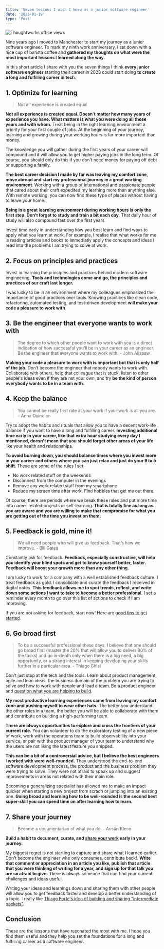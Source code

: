 ```yaml
---
title: 'Seven lessons I wish I knew as a junior software engineer'
date: '2023-01-19'
type: 'Post'
---
```


![Thoughtworks office views](/images/posts/manchester-office.jpeg 'Thoughtworks office views')

Nine years ago I moved to Manchester to start my journey as a junior software engineer. To mark my ninth work anniversary, I sat down with a nice cup of barista coffee and **gathered my thoughts on what were the most important lessons I learned along the way**.

In this short article I share with you the seven things I think **every junior software engineer** starting their career in 2023 could start doing **to create a long and fulfilling career in tech**.

## 1. Optimize for learning

> Not all experience is created equal

**Not all experience is created equal. Doesn't matter how many years of experience you have. What matters is what you were doing all those years and with whom.** Treat being in the right learning environment a priority for your first couple of jobs. At the beginning of your journey, learning and growing during your working hours is far more important than money.

The knowledge you will gather during the first years of your career will compound and it will allow you to get higher paying jobs in the long term. Of course, you should only do this if you don't need money for paying off debt or supporting a family.

**The best career decision I made by far was leaving my comfort zone, move abroad and start my professional journey in a great working environment**. Working with a group of international and passionate people that cared about their craft expedited my learning more than anything else. With remote working, you can now find these type of places without having to leave your home.

**Being in a great learning environment during working hours is only the first step. Don't forget to study and train a bit each day.** That daily hour of study will also compound fast over the first years.

Invest time early in understanding how you best learn and find ways to apply what you learn at work. For example, I realise that what works for me is reading articles and books to immediatly apply the concepts and ideas I read into the problems I am trying to solve at work.

## 2. Focus on principles and practices

Invest in learning the principles and practices behind modern software engineering. **Tools and technologies come and go, the principles and practices of our craft last longer.**

I was lucky to be in an environment where my colleagues emphasized the importance of good practices over tools. Knowing practices like clean code, refactoring, automated testing, and test-driven development **will make your code a pleasure to work with**.

## 3. Be the engineer that everyone wants to work with

> The degree to which other people want to work with you is a direct indication of how successful you’ll be in your career as an engineer. Be the engineer that everyone wants to work with. - John Allspaw

**Making your code a pleasure to work with is important but that is only half of the job**. Don't become the engineer that nobody wants to work with. Collaborate with others, help that colleague that is stuck, listen to other people's ideas even if they are not your own, and try **be the kind of person everybody wants to be in a team with**.

## 4. Keep the balance

> You cannot be really first rate at your work if your work is all you are. – Anna Quindlen

Try to adopt the habits and rituals that allow you to have a decent work-life balance if you want to have a long and fulfilling career. **Investing additional time early in your career, like that extra hour studying every day I mentioned, doesn't mean that you should forget other areas of your life** like your health and relationships.

**To avoid burning down, you should balance times where you invest more in your career and others where you can just relax and just do your 9 to 5 shift**. These are some of the rules I set:

-   No work related stuff on the weekends
-   Disconnect from the computer in the evenings
-   Remove any work related stuff from my smartphone
-   Reduce my screen time after work. Find hobbies that get me out there.

Of course, there are periods where we break these rules and put more time into career related projects or self-learning. **That is totally fine as long as you are aware and you are willing to make that compromise for what you are getting out of the time you invest on them.**

## 5. Feedback is gold, mine it!

> We all need people who will give us feedback. That’s how we improve. - Bill Gates

Constantly ask for feedback. **Feedback, especially constructive, will help you identify your blind spots and get to know yourself better, faster. Feedback will boost your growth more than any other thing.**

I am lucky to work for a company with a well established feedback culture. I treat feedback as gold. I consolidate and curate the feedback I received in digital notes. **This feedback allows me to spot trends, reflect, and write down some actions I want to take to become a better professional**. I set a reminder every month to go over this list of actions to check if I am improving.

If you are not asking for feedback, start now! Here are [good tips to get started](https://www.thoughtworks.com/en-es/insights/blog/feed-feedback).

## 6. Go broad first

> To be a successful professional these days, I believe that one should go broad first (master the 20% that will allow you to deliver 80% of the tasks) and go in-depth only when there is a big need, a big opportunity, or a strong interest in keeping developing your skills further in a particular area. - Thiago Ghisi

Don't just stop at the tech and the tools. Learn about product management, agile and lean ideas, the business domain of the problem you are trying to solve and how to work with people and lead a team. Be a product engineer and [question what you are helping to build](https://www.svpg.com/the-most-important-thing/).

**My most productive learning experiences came from leaving my comfort zone and pushing myself to wear other hats.** The better you understand the other roles in a team, the better you will be able to collaborate with them and contribute on building a high-performing team.

**There are always opportunities to explore and cross the frontiers of your current role.** You can volunteer to do the exploratory testing of a new piece of work, work with the operations team to build observability into your service, or pair with the product manager of your team to understand why the users are not liking the latest feature you shipped.

**This can be a bit of a controversial advice, but I believe the best engineers I worked with were well-rounded.** They understood the end-to-end software development process, the product and the business problem they were trying to solve. They were not afraid to speak up and suggest improvements in areas not related with their main role.

Becoming a [generalizing specialist](https://www.agilemodeling.com/essays/generalizingSpecialists.htm) has allowed me to make an impact quicker when starting a new project from scrach or jumping into an existing one. **Going broad and learning how to be well-rounded is the second best super-skill you can spend time on after learning how to learn.**

## 7. Share your journey

> Become a documentarian of what you do. - Austin Kleon

**Build a habit to document, curate, and [share your work](https://austinkleon.com/show-your-work/) early in your journey.**

My biggest regret is not starting to capture and share what I learned earlier. Don't become the engineer who only consumes, contribute back!. **Write that comment or appreciation in an article you like, publish that article that you were thinking of writing for a year, and sign up for that talk you are so afraid to give.** There is always someone that can find your current challenges and ideas useful.

Writing your ideas and learnings down and sharing them with other people will allow you to get feedback faster and develop a better understanding of a topic. I really like [Thiago Forte's idea of building and sharing "intermediate packets"](https://fortelabs.com/blog/just-in-time-pm-4-intermediate-packets/).

## Conclusion

These are the lessons that have resonated the most with me. I hope you find them useful and they help you set the foundations for a long and fulfilling career as a software engineer.
